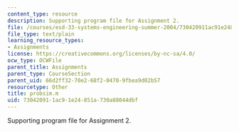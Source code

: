 ```yaml
---
content_type: resource
description: Supporting program file for Assignment 2.
file: /courses/esd-33-systems-engineering-summer-2004/730420911ac91e24851a730a88044dbf_probsim.m
file_type: text/plain
learning_resource_types:
- Assignments
license: https://creativecommons.org/licenses/by-nc-sa/4.0/
ocw_type: OCWFile
parent_title: Assignments
parent_type: CourseSection
parent_uid: 66d2ff32-70e2-68f2-0470-9fbea9d02b57
resourcetype: Other
title: probsim.m
uid: 73042091-1ac9-1e24-851a-730a88044dbf
---
```

Supporting program file for Assignment 2.